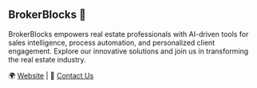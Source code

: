## BrokerBlocks 🚀

BrokerBlocks empowers real estate professionals with AI-driven tools for sales intelligence, process automation, and personalized client engagement. Explore our innovative solutions and join us in transforming the real estate industry.

🌍 [Website](https://brokerblocks.com) | 📧 [Contact Us](mailto:help@brokerblocks.com)
